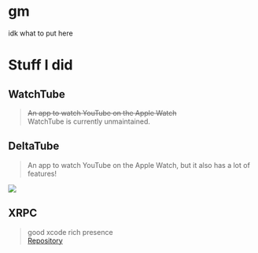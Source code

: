 # gm

idk what to put here

# Stuff I did
## WatchTube
> ~~An app to watch YouTube on the Apple Watch~~ <br>
WatchTube is currently unmaintained.

## DeltaTube
> An app to watch YouTube on the Apple Watch, but it also has a lot of features!
<a href="https://testflight.apple.com/join/L4FzuAmE">
  <img src="https://github.com/llsc12/llsc12/assets/42747613/f444510f-5a41-4fba-a7a6-f8ecf0d2bdbb">
</a>

## XRPC
> good xcode rich presence<br>
[Repository](https://github.com/llsc12/XRPC)
